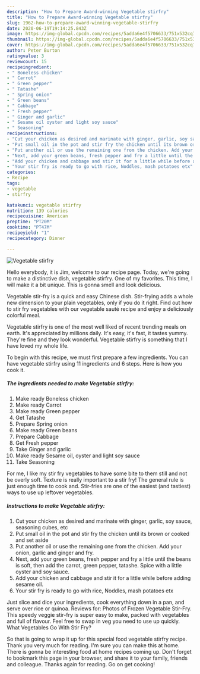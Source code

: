 ```yaml
---
description: "How to Prepare Award-winning Vegetable stirfry"
title: "How to Prepare Award-winning Vegetable stirfry"
slug: 1962-how-to-prepare-award-winning-vegetable-stirfry
date: 2020-06-19T19:14:25.843Z
image: https://img-global.cpcdn.com/recipes/5adda6e4f5706633/751x532cq70/vegetable-stirfry-recipe-main-photo.jpg
thumbnail: https://img-global.cpcdn.com/recipes/5adda6e4f5706633/751x532cq70/vegetable-stirfry-recipe-main-photo.jpg
cover: https://img-global.cpcdn.com/recipes/5adda6e4f5706633/751x532cq70/vegetable-stirfry-recipe-main-photo.jpg
author: Peter Burton
ratingvalue: 3
reviewcount: 15
recipeingredient:
- " Boneless chicken"
- " Carrot"
- " Green pepper"
- " Tatashe"
- " Spring onion"
- " Green beans"
- " Cabbage"
- " Fresh pepper"
- " Ginger and garlic"
- " Sesame oil oyster and light soy sauce"
- " Seasoning"
recipeinstructions:
- "Cut your chicken as desired and marinate with ginger, garlic, soy sauce, seasoning cubes, etc"
- "Put small oil in the pot and stir fry the chicken until its brown or cooked and set aside"
- "Put another oil or use the remaining one from the chicken. Add your onion, garlic and ginger and fry."
- "Next, add your green beans, fresh pepper and fry a little until the beans is soft, then add the carrot, green pepper, tatashe. Spice with a little oyster and soy sauce."
- "Add your chicken and cabbage and stir it for a little while before adding sesame oil."
- "Your stir fry is ready to go with rice, Noddles, mash potatoes etx"
categories:
- Recipe
tags:
- vegetable
- stirfry

katakunci: vegetable stirfry 
nutrition: 139 calories
recipecuisine: American
preptime: "PT20M"
cooktime: "PT47M"
recipeyield: "1"
recipecategory: Dinner

---
```



![Vegetable stirfry](https://img-global.cpcdn.com/recipes/5adda6e4f5706633/751x532cq70/vegetable-stirfry-recipe-main-photo.jpg)

Hello everybody, it is Jim, welcome to our recipe page. Today, we're going to make a distinctive dish, vegetable stirfry. One of my favorites. This time, I will make it a bit unique. This is gonna smell and look delicious.

Vegetable stir-fry is a quick and easy Chinese dish. Stir-frying adds a whole new dimension to your plain vegetables, only if you do it right. Find out how to stir fry vegetables with our vegetable sauté recipe and enjoy a deliciously colorful meal.

Vegetable stirfry is one of the most well liked of recent trending meals on earth. It's appreciated by millions daily. It's easy, it's fast, it tastes yummy. They're fine and they look wonderful. Vegetable stirfry is something that I have loved my whole life.


To begin with this recipe, we must first prepare a few ingredients. You can have vegetable stirfry using 11 ingredients and 6 steps. Here is how you cook it.

<!--inarticleads1-->

##### The ingredients needed to make Vegetable stirfry:

1. Make ready  Boneless chicken
1. Make ready  Carrot
1. Make ready  Green pepper
1. Get  Tatashe
1. Prepare  Spring onion
1. Make ready  Green beans
1. Prepare  Cabbage
1. Get  Fresh pepper
1. Take  Ginger and garlic
1. Make ready  Sesame oil, oyster and light soy sauce
1. Take  Seasoning


For me, I like my stir fry vegetables to have some bite to them still and not be overly soft. Texture is really important to a stir fry! The general rule is just enough time to cook and. Stir-fries are one of the easiest (and tastiest) ways to use up leftover vegetables. 

<!--inarticleads2-->

##### Instructions to make Vegetable stirfry:

1. Cut your chicken as desired and marinate with ginger, garlic, soy sauce, seasoning cubes, etc
1. Put small oil in the pot and stir fry the chicken until its brown or cooked and set aside
1. Put another oil or use the remaining one from the chicken. Add your onion, garlic and ginger and fry.
1. Next, add your green beans, fresh pepper and fry a little until the beans is soft, then add the carrot, green pepper, tatashe. Spice with a little oyster and soy sauce.
1. Add your chicken and cabbage and stir it for a little while before adding sesame oil.
1. Your stir fry is ready to go with rice, Noddles, mash potatoes etx


Just slice and dice your ingredients, cook everything down in a pan, and serve over rice or quinoa. Reviews for: Photos of Frozen Vegetable Stir-Fry. This speedy veggie stir-fry is super easy to make, packed with vegetables and full of flavour. Feel free to swap in veg you need to use up quickly. What Vegetables Go With Stir Fry? 

So that is going to wrap it up for this special food vegetable stirfry recipe. Thank you very much for reading. I'm sure you can make this at home. There is gonna be interesting food at home recipes coming up. Don't forget to bookmark this page in your browser, and share it to your family, friends and colleague. Thanks again for reading. Go on get cooking!
